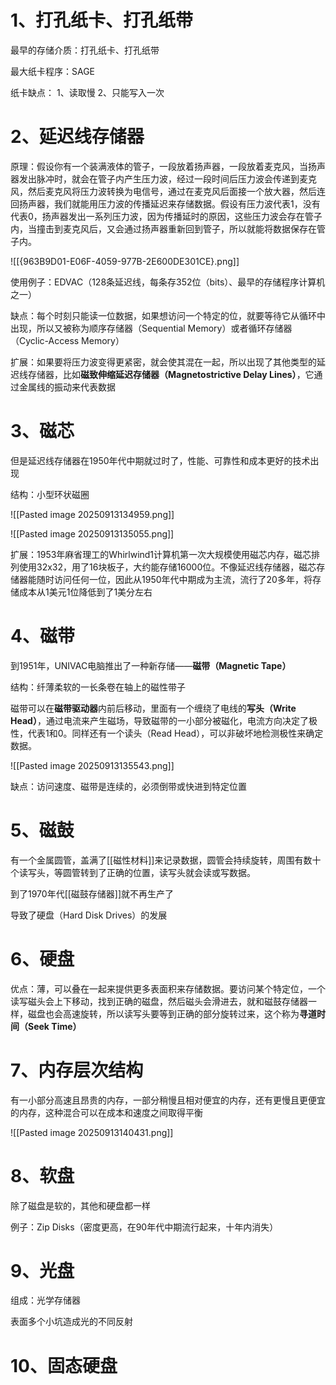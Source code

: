 # 1、打孔纸卡、打孔纸带

最早的存储介质：打孔纸卡、打孔纸带

最大纸卡程序：SAGE

纸卡缺点：
	1、读取慢
	2、只能写入一次

# 2、延迟线存储器

原理：假设你有一个装满液体的管子，一段放着扬声器，一段放着麦克风，当扬声器发出脉冲时，就会在管子内产生压力波，经过一段时间后压力波会传递到麦克风，然后麦克风将压力波转换为电信号，通过在麦克风后面接一个放大器，然后连回扬声器，我们就能用压力波的传播延迟来存储数据。假设有压力波代表1，没有代表0，扬声器发出一系列压力波，因为传播延时的原因，这些压力波会存在管子内，当撞击到麦克风后，又会通过扬声器重新回到管子，所以就能将数据保存在管子内。

![[{963B9D01-E06F-4059-977B-2E600DE301CE}.png]]

使用例子：EDVAC（128条延迟线，每条存352位（bits）、最早的存储程序计算机之一）

缺点：每个时刻只能读一位数据，如果想访问一个特定的位，就要等待它从循环中出现，所以又被称为顺序存储器（Sequential Memory）或者循环存储器（Cyclic-Access Memory）

扩展：如果要将压力波变得更紧密，就会使其混在一起，所以出现了其他类型的延迟线存储器，比如**磁致伸缩延迟存储器（Magnetostrictive Delay Lines）**，它通过金属线的振动来代表数据

# 3、磁芯

但是延迟线存储器在1950年代中期就过时了，性能、可靠性和成本更好的技术出现

结构：小型环状磁圈

![[Pasted image 20250913134959.png]]

![[Pasted image 20250913135055.png]]

扩展：1953年麻省理工的Whirlwind1计算机第一次大规模使用磁芯内存，磁芯排列使用32x32，用了16块板子，大约能存储16000位。不像延迟线存储器，磁芯存储器能随时访问任何一位，因此从1950年代中期成为主流，流行了20多年，将存储成本从1美元1位降低到了1美分左右

# 4、磁带

到1951年，UNIVAC电脑推出了一种新存储——**磁带（Magnetic Tape）**

结构：纤薄柔软的一长条卷在轴上的磁性带子

磁带可以在**磁带驱动器**内前后移动，里面有一个缠绕了电线的**写头（Write Head）**，通过电流来产生磁场，导致磁带的一小部分被磁化，电流方向决定了极性，代表1和0。同样还有一个读头（Read Head），可以非破坏地检测极性来确定数据。

![[Pasted image 20250913135543.png]]

缺点：访问速度、磁带是连续的，必须倒带或快进到特定位置

# 5、磁鼓

有一个金属圆管，盖满了[[磁性材料]]来记录数据，圆管会持续旋转，周围有数十个读写头，等圆管转到了正确的位置，读写头就会读或写数据。

到了1970年代[[磁鼓存储器]]就不再生产了

导致了硬盘（Hard Disk Drives）的发展

# 6、硬盘

优点：薄，可以叠在一起来提供更多表面积来存储数据。要访问某个特定位，一个读写磁头会上下移动，找到正确的磁盘，然后磁头会滑进去，就和磁鼓存储器一样，磁盘也会高速旋转，所以读写头要等到正确的部分旋转过来，这个称为**寻道时间（Seek Time）**

# 7、内存层次结构

有一小部分高速且昂贵的内存，一部分稍慢且相对便宜的内存，还有更慢且更便宜的内存，这种混合可以在成本和速度之间取得平衡

![[Pasted image 20250913140431.png]]

# 8、软盘

除了磁盘是软的，其他和硬盘都一样


例子：Zip Disks（密度更高，在90年代中期流行起来，十年内消失）
# 9、光盘

组成：光学存储器

表面多个小坑造成光的不同反射

# 10、固态硬盘


